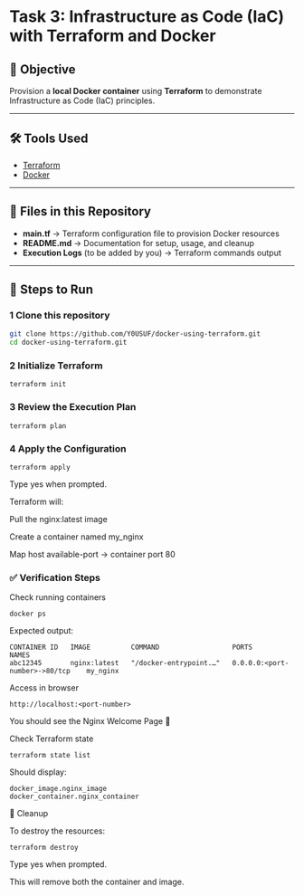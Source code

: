 # Task 3: Infrastructure as Code (IaC) with Terraform and Docker

## 🎯 Objective
Provision a **local Docker container** using **Terraform** to demonstrate Infrastructure as Code (IaC) principles.

---

## 🛠️ Tools Used
- [Terraform](https://www.terraform.io/)  
- [Docker](https://www.docker.com/)  

---

## 📂 Files in this Repository
- **main.tf** → Terraform configuration file to provision Docker resources  
- **README.md** → Documentation for setup, usage, and cleanup  
- **Execution Logs** (to be added by you) → Terraform commands output  

---

## 🚀 Steps to Run

### 1 Clone this repository
```bash
git clone https://github.com/Y0USUF/docker-using-terraform.git
cd docker-using-terraform.git
```
### 2️ Initialize Terraform
```
terraform init
```
### 3️ Review the Execution Plan
```
terraform plan
```

### 4️ Apply the Configuration
```
terraform apply
```

Type yes when prompted.

Terraform will:

Pull the nginx:latest image

Create a container named my_nginx

Map host available-port → container port 80

### ✅ Verification Steps

Check running containers
```
docker ps
```

Expected output:
```
CONTAINER ID   IMAGE          COMMAND                  PORTS                   NAMES
abc12345       nginx:latest   "/docker-entrypoint.…"   0.0.0.0:<port-number>->80/tcp    my_nginx
```

Access in browser
```
http://localhost:<port-number>
```

You should see the Nginx Welcome Page 🎉

Check Terraform state
```
terraform state list
```

Should display:
```
docker_image.nginx_image
docker_container.nginx_container
```

🧹 Cleanup

To destroy the resources:
```
terraform destroy
```

Type yes when prompted.

This will remove both the container and image.
